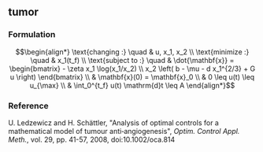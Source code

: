 ## tumor

### Formulation
```math
\begin{align*}
\text{changing :} \quad & u, x_1, x_2 \\
\text{minimize :} \quad & x_1(t_f) \\
\text{subject to :} \quad & \dot{\mathbf{x}} = \begin{bmatrix}
- \zeta x_1 \log(x_1/x_2) \\
x_2 \left( b - \mu - d x_1^{2/3} + G u \right)
\end{bmatrix} \\
& \mathbf{x}(0) = \mathbf{x}_0 \\
& 0 \leq u(t) \leq u_{\max} \\
& \int_0^{t_f} u(t) \mathrm{d}t \leq A
\end{align*}
```

### Reference
U. Ledzewicz and H. Schättler, "Analysis of optimal controls for a mathematical model of tumour anti‐angiogenesis", *Optim. Control Appl. Meth.*, vol. 29, pp. 41-57, 2008, doi:10.1002/oca.814